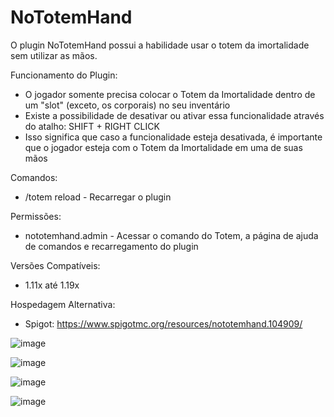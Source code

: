 # NoTotemHand
O plugin NoTotemHand possui a habilidade usar o totem da imortalidade sem utilizar as mãos.

Funcionamento do Plugin:
  - O jogador somente precisa colocar o Totem da Imortalidade dentro de um "slot" (exceto, os corporais) no seu inventário
  - Existe a possibilidade de desativar ou ativar essa funcionalidade através do atalho: SHIFT + RIGHT CLICK
  - Isso significa que caso a funcionalidade esteja desativada, é importante que o jogador esteja com o Totem da Imortalidade em uma de suas mãos
  
Comandos:
  - /totem reload - Recarregar o plugin
  
Permissões:
  - nototemhand.admin - Acessar o comando do Totem, a página de ajuda de comandos e recarregamento do plugin
  
Versões Compatíveis:
  - 1.11x até 1.19x

Hospedagem Alternativa:
  - Spigot: https://www.spigotmc.org/resources/nototemhand.104909/
  
![image](https://user-images.githubusercontent.com/41524430/193423664-dcb4f1f4-ae84-4482-b97c-d5612fc0a0ab.png)

![image](https://user-images.githubusercontent.com/41524430/193423669-eeb0448b-3e63-4fc4-953c-5d911e99a1d5.png)

![image](https://user-images.githubusercontent.com/41524430/193423673-38afddff-2828-4414-aad9-6bf4dc359d06.png)

![image](https://user-images.githubusercontent.com/41524430/193423676-e8a1e8e3-7a46-4ad9-a431-f41f1d682a43.png)
